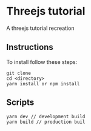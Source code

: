 # Threejs tutorial

A threejs tutorial recreation

## Instructions

To install follow these steps:

```
git clone
cd <directory>
yarn install or npm install
```

## Scripts

```
yarn dev // development build
yarn build // production buil
```
